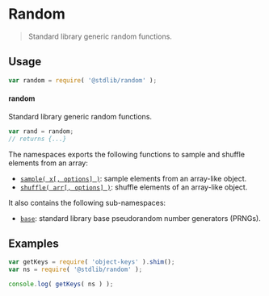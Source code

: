 <!--

@license Apache-2.0

Copyright (c) 2018 The Stdlib Authors.

Licensed under the Apache License, Version 2.0 (the "License");
you may not use this file except in compliance with the License.
You may obtain a copy of the License at

   http://www.apache.org/licenses/LICENSE-2.0

Unless required by applicable law or agreed to in writing, software
distributed under the License is distributed on an "AS IS" BASIS,
WITHOUT WARRANTIES OR CONDITIONS OF ANY KIND, either express or implied.
See the License for the specific language governing permissions and
limitations under the License.

-->

# Random

> Standard library generic random functions.

<section class="usage">

## Usage

```javascript
var random = require( '@stdlib/random' );
```

#### random

Standard library generic random functions.

```javascript
var rand = random;
// returns {...}
```

The namespaces exports the following functions to sample and shuffle elements from an array:

<!-- <toc pattern="+(sample|shuffle)"> -->

<div class="namespace-toc">

-   <span class="signature">[`sample( x[, options] )`][@stdlib/random/sample]</span><span class="delimiter">: </span><span class="description">sample elements from an array-like object.</span>
-   <span class="signature">[`shuffle( arr[, options] )`][@stdlib/random/shuffle]</span><span class="delimiter">: </span><span class="description">shuffle elements of an array-like object.</span>

</div>

<!-- </toc> -->

It also contains the following sub-namespaces:

<!-- <toc pattern="base"> -->

<div class="namespace-toc">

-   <span class="signature">[`base`][@stdlib/random/base]</span><span class="delimiter">: </span><span class="description">standard library base pseudorandom number generators (PRNGs).</span>

</div>

<!-- </toc> -->

</section>

<!-- /.usage -->

<section class="examples">

## Examples

<!-- TODO: better examples -->

<!-- eslint no-undef: "error" -->

```javascript
var getKeys = require( 'object-keys' ).shim();
var ns = require( '@stdlib/random' );

console.log( getKeys( ns ) );
```

</section>

<!-- /.examples -->

<section class="links">

<!-- <toc-links> -->

[@stdlib/random/base]: https://github.com/stdlib-js/stdlib/tree/develop/lib/node_modules/%40stdlib/random/base

[@stdlib/random/sample]: https://github.com/stdlib-js/stdlib/tree/develop/lib/node_modules/%40stdlib/random/sample

[@stdlib/random/shuffle]: https://github.com/stdlib-js/stdlib/tree/develop/lib/node_modules/%40stdlib/random/shuffle

<!-- </toc-links> -->

</section>

<!-- /.links -->
